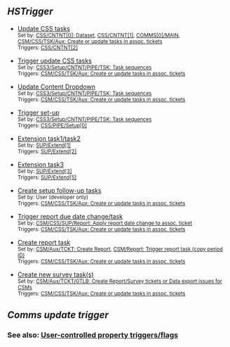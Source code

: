 ## *HSTrigger*  

- <u>Update CSS tasks</u>  
<small>Set by: [CSS/CNTNT[0]: Dataset](../workflows/CSS-CNTNT-0-Dataset-dropdown-change.md), [CSS/CNTNT[1]](../workflows/CSS-CNTNT-1-Content-dropdown-change.md), [COMMS[0]/MAIN](../workflows), [CSM/CSS/TSK/Aux: Create or update tasks in assoc. tickets](../workflows/CSM-CSS-TSK-Aux-Create-update-tasks-assoc.md)</small>  
<small>Triggers: [CSS/CNTNT[2]](../workflows/CSS-CNTNT-2-Update-CSS-tasks.md)</small>  

- <u>Trigger update CSS tasks</u>  
<small>Set by: [CSS3/Setup/CNTNT/PIPE/TSK: Task sequences](../workflows/CSS3-Setup-CNTNT-PIPE-TSK-Task-sequences.md)</small>  
<small>Triggers: [CSM/CSS/TSK/Aux: Create or update tasks in assoc. tickets](../workflows/CSM-CSS-TSK-Aux-Create-update-tasks-assoc.md)</small>  

- <u>Update Content Dropdown</u>  
<small>Set by: [CSS3/Setup/CNTNT/PIPE/TSK: Task sequences](../workflows/CSS3-Setup-CNTNT-PIPE-TSK-Task-sequences.md)</small>  
<small>Triggers: [CSM/CSS/TSK/Aux: Create or update tasks in assoc. tickets](../workflows/CSM-CSS-TSK-Aux-Create-update-tasks-assoc.md)</small>  

- <u>Trigger set-up</u>  
<small>Set by: [CSS3/Setup/CNTNT/PIPE/TSK: Task sequences](../workflows/CSS3-Setup-CNTNT-PIPE-TSK-Task-sequences.md)</small>  
<small>Triggers: [CSS/PIPE/Setup[0]](../workflows/CSS-PIPE-Setup-0-Setup--Create-CSS-tasks-GL-issue.md)</small>  

- <u>Extension task1/task2</u>  
<small>Set by: [SUP/Extend[1]](../workflows/SUP-Extend-1-Trigger-workflow-to-update-dates-for-tasks.md)</small>  
<small>Triggers: [SUP/Extend[2]](../workflows/SUP-Extend-2-Trigger-extension-task-date-change-creation.md)</small>  

- <u>Extension task3</u>  
<small>Set by: [SUP/Extend[3]](../workflows/SUP-Extend-3-Update-unassign-issue-task-date-and-create-new-final-reminder.md)</small>  
<small>Triggers: [SUP/Extend[5]](../workflows/SUP-Extend-5-Create-task-to-send-reminder-with-extension-template.md)</small>  

- <u>Create setup follow-up tasks</u>  
<small>Set by: User (developer only)</small>  
<small>Triggers: [CSM/CSS/TSK/Aux: Create or update tasks in assoc. tickets](../workflows/CSM-CSS-TSK-Aux-Create-update-tasks-assoc.md)</small>  

- <u>Trigger report due date change/task</u>  
<small>Set by: [CSM/CSS/SUP/Report: Apply report date change to assoc. ticket](../workflows)</small>  
<small>Triggers: [CSM/CSS/TSK/Aux: Create or update tasks in assoc. tickets](../workflows/CSM-CSS-TSK-Aux-Create-update-tasks-assoc.md)</small>  

- <u>Create report task</u>  
<small>Set by: [CSM/Aux/TCKT: Create Report](../workflows), [CSM/Report: Trigger report task (copy period ID)](../workflows)</small>  
<small>Triggers: [CSM/CSS/TSK/Aux: Create or update tasks in assoc. tickets](../workflows/CSM-CSS-TSK-Aux-Create-update-tasks-assoc.md)</small>  

- <u>Create new survey task(s)</u>  
<small>Set by: [CSM/Aux/TCKT/GTLB: Create Report/Survey tickets or Data export issues for CSMs](../workflows)</small>  
<small>Triggers: [CSM/CSS/TSK/Aux: Create or update tasks in assoc. tickets](../workflows/CSM-CSS-TSK-Aux-Create-update-tasks-assoc.md)</small>  

## *Comms update trigger*


### See also: [User-controlled property triggers/flags](../articles/User-controlled-property-triggers-flags.md)  